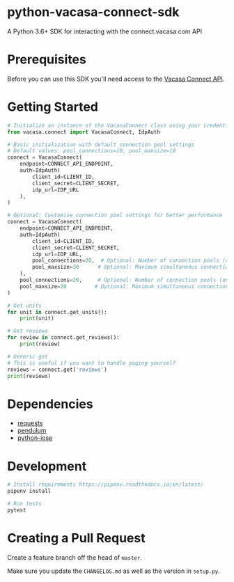 # python-vacasa-connect-sdk
A Python 3.6+ SDK for interacting with the connect.vacasa.com API

# Prerequisites
Before you can use this SDK you'll need access to the 
[Vacasa Connect API](https://connect.vacasa.com/). 

# Getting Started
```python
# Initialize an instance of the VacasaConnect class using your credentials.
from vacasa.connect import VacasaConnect, IdpAuth

# Basic initialization with default connection pool settings
# Default values: pool_connections=10, pool_maxsize=10
connect = VacasaConnect(
    endpoint=CONNECT_API_ENDPOINT,
    auth=IdpAuth(
        client_id=CLIENT_ID,
        client_secret=CLIENT_SECRET,
        idp_url=IDP_URL
    ),
)

# Optional: Customize connection pool settings for better performance
connect = VacasaConnect(
    endpoint=CONNECT_API_ENDPOINT,
    auth=IdpAuth(
        client_id=CLIENT_ID,
        client_secret=CLIENT_SECRET,
        idp_url=IDP_URL,
        pool_connections=20,  # Optional: Number of connection pools (one per host)
        pool_maxsize=30      # Optional: Maximum simultaneous connections per host
    ),
    pool_connections=20,     # Optional: Number of connection pools (one per host)
    pool_maxsize=30         # Optional: Maximum simultaneous connections per host
)

# Get units
for unit in connect.get_units():
    print(unit)

# Get reviews
for review in connect.get_reviews():
    print(review)

# Generic get
# This is useful if you want to handle paging yourself
reviews = connect.get('reviews')
print(reviews)
```

# Dependencies
* [requests](https://github.com/requests/requests)
* [pendulum](https://github.com/sdispater/pendulum)
* [python-jose](https://python-jose.readthedocs.io/en/latest/)

# Development
```bash
# Install requirements https://pipenv.readthedocs.io/en/latest/
pipenv install

# Run tests
pytest
```

# Creating a Pull Request
Create a feature branch off the head of `master`.

Make sure you update the `CHANGELOG.md` as well as the version in `setup.py`.
